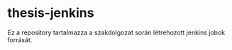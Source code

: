 # thesis-jenkins
Ez a repository tartalmazza a szakdolgozat során létrehozott jenkins jobok forrását.
